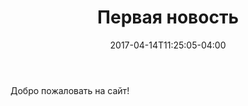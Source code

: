 ﻿---
date: 2017-04-14T11:25:05-04:00
description: "(описание)"
featured_image: "/images/esmeralda.jpg"
tags: []
title: "Первая новость"
---
Добро пожаловать на сайт!